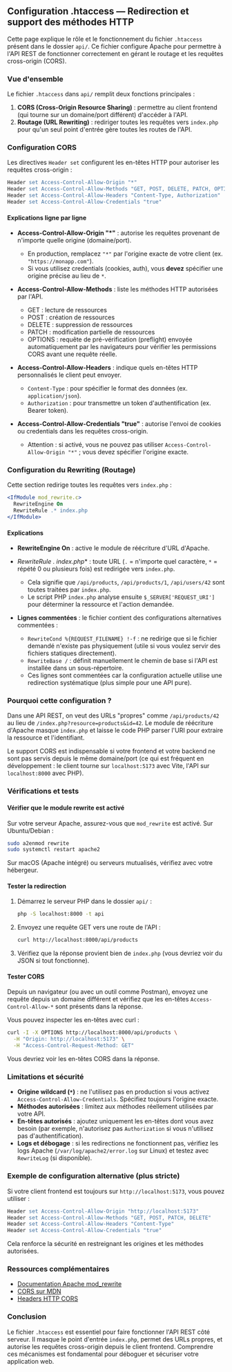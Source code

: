 ## Configuration .htaccess — Redirection et support des méthodes HTTP

Cette page explique le rôle et le fonctionnement du fichier `.htaccess` présent dans le dossier `api/`. Ce fichier configure Apache pour permettre à l'API REST de fonctionner correctement en gérant le routage et les requêtes cross-origin (CORS).

### Vue d'ensemble

Le fichier `.htaccess` dans `api/` remplit deux fonctions principales :

1. **CORS (Cross-Origin Resource Sharing)** : permettre au client frontend (qui tourne sur un domaine/port différent) d'accéder à l'API.
2. **Routage (URL Rewriting)** : rediriger toutes les requêtes vers `index.php` pour qu'un seul point d'entrée gère toutes les routes de l'API.

### Configuration CORS

Les directives `Header set` configurent les en-têtes HTTP pour autoriser les requêtes cross-origin :

```apache
Header set Access-Control-Allow-Origin "*"
Header set Access-Control-Allow-Methods "GET, POST, DELETE, PATCH, OPTIONS"
Header set Access-Control-Allow-Headers "Content-Type, Authorization"
Header set Access-Control-Allow-Credentials "true"
```

#### Explications ligne par ligne

- **Access-Control-Allow-Origin "*"** : autorise les requêtes provenant de n'importe quelle origine (domaine/port). 
  - En production, remplacez `"*"` par l'origine exacte de votre client (ex. `"https://monapp.com"`).
  - Si vous utilisez credentials (cookies, auth), vous **devez** spécifier une origine précise au lieu de `*`.

- **Access-Control-Allow-Methods** : liste les méthodes HTTP autorisées par l'API.
  - GET : lecture de ressources
  - POST : création de ressources
  - DELETE : suppression de ressources
  - PATCH : modification partielle de ressources
  - OPTIONS : requête de pré-vérification (preflight) envoyée automatiquement par les navigateurs pour vérifier les permissions CORS avant une requête réelle.

- **Access-Control-Allow-Headers** : indique quels en-têtes HTTP personnalisés le client peut envoyer.
  - `Content-Type` : pour spécifier le format des données (ex. `application/json`).
  - `Authorization` : pour transmettre un token d'authentification (ex. Bearer token).

- **Access-Control-Allow-Credentials "true"** : autorise l'envoi de cookies ou credentials dans les requêtes cross-origin.
  - Attention : si activé, vous ne pouvez pas utiliser `Access-Control-Allow-Origin "*"` ; vous devez spécifier l'origine exacte.

### Configuration du Rewriting (Routage)

Cette section redirige toutes les requêtes vers `index.php` :

```apache
<IfModule mod_rewrite.c>
  RewriteEngine On
  RewriteRule .* index.php
</IfModule>
```

#### Explications

- **RewriteEngine On** : active le module de réécriture d'URL d'Apache.

- **RewriteRule .* index.php** : toute URL (`.` = n'importe quel caractère, `*` = répété 0 ou plusieurs fois) est redirigée vers `index.php`.
  - Cela signifie que `/api/products`, `/api/products/1`, `/api/users/42` sont toutes traitées par `index.php`.
  - Le script PHP `index.php` analyse ensuite `$_SERVER['REQUEST_URI']` pour déterminer la ressource et l'action demandée.

- **Lignes commentées** : le fichier contient des configurations alternatives commentées :
  - `RewriteCond %{REQUEST_FILENAME} !-f` : ne redirige que si le fichier demandé n'existe pas physiquement (utile si vous voulez servir des fichiers statiques directement).
  - `RewriteBase /` : définit manuellement le chemin de base si l'API est installée dans un sous-répertoire.
  - Ces lignes sont commentées car la configuration actuelle utilise une redirection systématique (plus simple pour une API pure).

### Pourquoi cette configuration ?

Dans une API REST, on veut des URLs "propres" comme `/api/products/42` au lieu de `/index.php?resource=products&id=42`. Le module de réécriture d'Apache masque `index.php` et laisse le code PHP parser l'URI pour extraire la ressource et l'identifiant.

Le support CORS est indispensable si votre frontend et votre backend ne sont pas servis depuis le même domaine/port (ce qui est fréquent en développement : le client tourne sur `localhost:5173` avec Vite, l'API sur `localhost:8000` avec PHP).

### Vérifications et tests

#### Vérifier que le module rewrite est activé

Sur votre serveur Apache, assurez-vous que `mod_rewrite` est activé. Sur Ubuntu/Debian :

```bash
sudo a2enmod rewrite
sudo systemctl restart apache2
```

Sur macOS (Apache intégré) ou serveurs mutualisés, vérifiez avec votre hébergeur.

#### Tester la redirection

1. Démarrez le serveur PHP dans le dossier `api/` :
   ```bash
   php -S localhost:8000 -t api
   ```

2. Envoyez une requête GET vers une route de l'API :
   ```bash
   curl http://localhost:8000/api/products
   ```

3. Vérifiez que la réponse provient bien de `index.php` (vous devriez voir du JSON si tout fonctionne).

#### Tester CORS

Depuis un navigateur (ou avec un outil comme Postman), envoyez une requête depuis un domaine différent et vérifiez que les en-têtes `Access-Control-Allow-*` sont présents dans la réponse.

Vous pouvez inspecter les en-têtes avec curl :

```bash
curl -I -X OPTIONS http://localhost:8000/api/products \
  -H "Origin: http://localhost:5173" \
  -H "Access-Control-Request-Method: GET"
```

Vous devriez voir les en-têtes CORS dans la réponse.

### Limitations et sécurité

- **Origine wildcard (`*`)** : ne l'utilisez pas en production si vous activez `Access-Control-Allow-Credentials`. Spécifiez toujours l'origine exacte.
- **Méthodes autorisées** : limitez aux méthodes réellement utilisées par votre API.
- **En-têtes autorisés** : ajoutez uniquement les en-têtes dont vous avez besoin (par exemple, n'autorisez pas `Authorization` si vous n'utilisez pas d'authentification).
- **Logs et débogage** : si les redirections ne fonctionnent pas, vérifiez les logs Apache (`/var/log/apache2/error.log` sur Linux) et testez avec `RewriteLog` (si disponible).

### Exemple de configuration alternative (plus stricte)

Si votre client frontend est toujours sur `http://localhost:5173`, vous pouvez utiliser :

```apache
Header set Access-Control-Allow-Origin "http://localhost:5173"
Header set Access-Control-Allow-Methods "GET, POST, PATCH, DELETE"
Header set Access-Control-Allow-Headers "Content-Type"
Header set Access-Control-Allow-Credentials "true"
```

Cela renforce la sécurité en restreignant les origines et les méthodes autorisées.

### Ressources complémentaires

- [Documentation Apache mod_rewrite](https://httpd.apache.org/docs/current/mod/mod_rewrite.html)
- [CORS sur MDN](https://developer.mozilla.org/fr/docs/Web/HTTP/CORS)
- [Headers HTTP CORS](https://developer.mozilla.org/fr/docs/Web/HTTP/Headers#cors)

### Conclusion

Le fichier `.htaccess` est essentiel pour faire fonctionner l'API REST côté serveur. Il masque le point d'entrée `index.php`, permet des URLs propres, et autorise les requêtes cross-origin depuis le client frontend. Comprendre ces mécanismes est fondamental pour déboguer et sécuriser votre application web.
